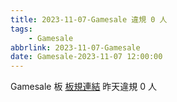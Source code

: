 ```yaml
---
title: 2023-11-07-Gamesale 違規 0 人
tags:
    - Gamesale
abbrlink: 2023-11-07-Gamesale
date: Gamesale-2023-11-07 12:00:00
---
```

Gamesale 板 [板規連結](https://www.ptt.cc/bbs/Gossiping/M.1637425085.A.07D.html)
昨天違規 0 人
